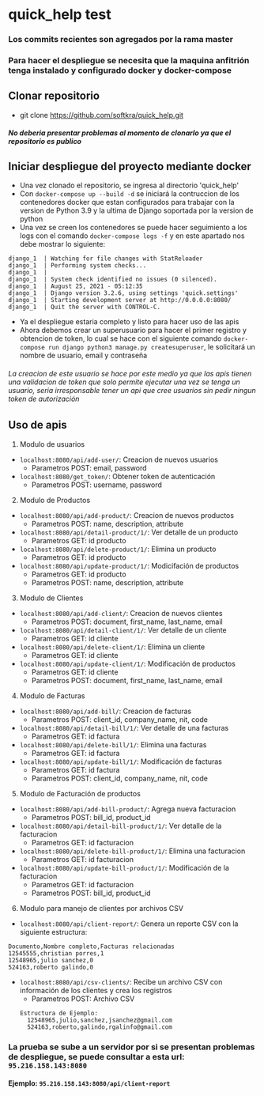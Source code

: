 # quick_help test
### Los commits recientes son agregados por la rama master
### Para hacer el despliegue se necesita que la maquina anfitrión tenga instalado y configurado docker y docker-compose
## Clonar repositorio
- git clone https://github.com/softkra/quick_help.git
#### *No deberia presentar problemas al momento de clonarlo ya que el repositorio es publico*
## Iniciar despliegue del proyecto mediante docker
- Una vez clonado el repositorio, se ingresa al directorio  'quick_help'
- Con `docker-compose up --build -d` se iniciará la contruccion de los contenedores docker que estan configurados para trabajar con la version de Python 3.9 y la ultima de Django soportada por la version de python
- Una vez se creen los contenedores se puede hacer seguimiento a los logs con el comando `docker-compose logs -f` y en este apartado nos debe mostrar lo siguiente:
```
django_1  | Watching for file changes with StatReloader
django_1  | Performing system checks...
django_1  | 
django_1  | System check identified no issues (0 silenced).
django_1  | August 25, 2021 - 05:12:35
django_1  | Django version 3.2.6, using settings 'quick.settings'
django_1  | Starting development server at http://0.0.0.0:8080/
django_1  | Quit the server with CONTROL-C.
```
- Ya el despliegue estaria completo y listo para hacer uso de las apis
- Ahora debemos crear un superusuario para hacer el primer registro y obtencion de token, lo cual se hace con el siguiente comando `docker-compose run django python3 manage.py createsuperuser`, le solicitará un nombre de usuario, email y contraseña
###### La creacion de este usuario se hace por este medio ya que las apis tienen una validacion de token que solo permite ejecutar una vez se tenga un usuario, seria irresponsable tener un api que cree usuarios sin pedir ningun token de autorización 
## Uso de apis
1. Modulo de usuarios
  - `localhost:8080/api/add-user/`: Creacion de nuevos usuarios
    - Parametros POST: email, password
  - `localhost:8080/get_token/`: Obtener token de autenticación
    - Parametros POST: username, password
2. Modulo de Productos
  - `localhost:8080/api/add-product/`: Creacion de nuevos productos
    - Parametros POST: name, description, attribute
  - `localhost:8080/api/detail-product/1/`: Ver detalle de un producto
    - Parametros GET: id producto
  - `localhost:8080/api/delete-product/1/`: Elimina un producto
    - Parametros GET: id producto
  - `localhost:8080/api/update-product/1/`: Modicifación de productos
    - Parametros GET: id producto
    - Parametros POST: name, description, attribute
3. Modulo de Clientes
  - `localhost:8080/api/add-client/`: Creacion de nuevos clientes
    - Parametros POST: document, first_name, last_name, email
  - `localhost:8080/api/detail-client/1/`: Ver detalle de un cliente
    - Parametros GET: id cliente
  - `localhost:8080/api/delete-client/1/`: Elimina un cliente
    - Parametros GET: id cliente
  - `localhost:8080/api/update-client/1/`: Modificación de productos
    - Parametros GET: id cliente
    - Parametros POST: document, first_name, last_name, email
4. Modulo de Facturas
  - `localhost:8080/api/add-bill/`: Creacion de facturas
    - Parametros POST: client_id, company_name, nit, code
  - `localhost:8080/api/detail-bill/1/`: Ver detalle de una facturas
    - Parametros GET: id factura
  - `localhost:8080/api/delete-bill/1/`: Elimina una facturas
    - Parametros GET: id factura
  - `localhost:8080/api/update-bill/1/`: Modificación de facturas
    - Parametros GET: id factura
    - Parametros POST: client_id, company_name, nit, code
5. Modulo de Facturación de productos
  - `localhost:8080/api/add-bill-product/`: Agrega nueva facturacion
    - Parametros POST: bill_id, product_id
  - `localhost:8080/api/detail-bill-product/1/`: Ver detalle de la facturacion
    - Parametros GET: id facturacion
  - `localhost:8080/api/delete-bill-product/1/`: Elimina una facturacion
    - Parametros GET: id facturacion
  - `localhost:8080/api/update-bill-product/1/`: Modificación de la facturacion
    - Parametros GET: id facturacion
    - Parametros POST: bill_id, product_id
6. Modulo para manejo de clientes por archivos CSV
  - `localhost:8080/api/client-report/`: Genera un reporte CSV con la siguiente estructura:
  ```
  Documento,Nombre completo,Facturas relacionadas
  12545555,christian porres,1
  12548965,julio sanchez,0
  524163,roberto galindo,0
  ```
  - `localhost:8080/api/csv-clients/`: Recibe un archivo CSV con información de los clientes y crea los registros
    - Parametros POST: Archivo CSV
    ```
    Estructura de Ejemplo:
      12548965,julio,sanchez,jsanchez@gmail.com
      524163,roberto,galindo,rgalinfo@gmail.com
    ```
### La prueba se sube a un servidor por si se presentan problemas de despliegue, se puede consultar a esta url: `95.216.158.143:8080`
#### Ejemplo: `95.216.158.143:8080/api/client-report`
